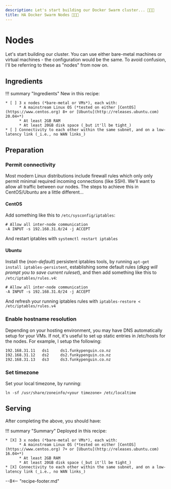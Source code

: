 ```yaml
---
description: Let's start building our Docker Swarm cluster... 🐳🐳🐳
title: HA Docker Swarm Nodes 🐳🐳🐳
---
```

# Nodes

Let's start building our cluster. You can use either bare-metal machines or virtual machines - the configuration would be the same. To avoid confusion, I'll be referring to these as "nodes" from now on.

## Ingredients

!!! summary "Ingredients"
    New in this recipe:

    * [ ] 3 x nodes (*bare-metal or VMs*), each with:
          * A mainstream Linux OS (*tested on either [CentOS](https://www.centos.org) 8+ or [Ubuntu](http://releases.ubuntu.com) 20.04+*)
          * At least 2GB RAM
          * At least 20GB disk space (_but it'll be tight_)
    * [ ] Connectivity to each other within the same subnet, and on a low-latency link (_i.e., no WAN links_)


## Preparation

### Permit connectivity

Most modern Linux distributions include firewall rules which only only permit minimal required incoming connections (like SSH). We'll want to allow all traffic between our nodes. The steps to achieve this in CentOS/Ubuntu are a little different...

#### CentOS

Add something like this to `/etc/sysconfig/iptables`:

```
# Allow all inter-node communication
-A INPUT -s 192.168.31.0/24 -j ACCEPT
```

And restart iptables with ```systemctl restart iptables```

#### Ubuntu

Install the (*non-default*) persistent iptables tools, by running `apt-get install iptables-persistent`, establishing some default rules (*dkpg will prompt you to save current ruleset*), and then add something like this to `/etc/iptables/rules.v4`:

```
# Allow all inter-node communication
-A INPUT -s 192.168.31.0/24 -j ACCEPT
```

And refresh your running iptables rules with `iptables-restore < /etc/iptables/rules.v4`

### Enable hostname resolution

Depending on your hosting environment, you may have DNS automatically setup for your VMs. If not, it's useful to set up static entries in /etc/hosts for the nodes. For example, I setup the following:

```
192.168.31.11   ds1     ds1.funkypenguin.co.nz
192.168.31.12   ds2     ds2.funkypenguin.co.nz
192.168.31.13   ds3     ds3.funkypenguin.co.nz
```

### Set timezone

Set your local timezone, by running:

```
ln -sf /usr/share/zoneinfo/<your timezone> /etc/localtime
```

## Serving

After completing the above, you should have:

!!! summary "Summary"
    Deployed in this recipe:
    
    * [X] 3 x nodes (*bare-metal or VMs*), each with:
          * A mainstream Linux OS (*tested on either [CentOS](https://www.centos.org) 7+ or [Ubuntu](http://releases.ubuntu.com) 16.04+*)
          * At least 2GB RAM
          * At least 20GB disk space (_but it'll be tight_)
    * [X] Connectivity to each other within the same subnet, and on a low-latency link (_i.e., no WAN links_)

--8<-- "recipe-footer.md"

[^1]: Back in 2017, I **initially** chose the "[Atomic](https://www.projectatomic.io/)" CentOS/Fedora image for the swarm hosts, but later found its outdated version of Docker to be problematic with advanced features like GPU transcoding (in [Plex](/recipes/plex/)), [Swarmprom](/recipes/swarmprom/), etc. In the end, I went mainstream and simply preferred a modern Ubuntu installation.